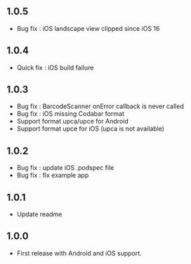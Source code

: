 ## 1.0.5

- Bug fix : iOS landscape view clipped since iOS 16

## 1.0.4

- Quick fix : iOS build failure

## 1.0.3

- Bug fix : BarcodeScanner onError callback is never called
- Bug fix : iOS missing Codabar format
- Support format upca/upce for Android
- Support format upce for iOS (upca is not available)

## 1.0.2

- Bug fix : update iOS .podspec file
- Bug fix : fix example app

## 1.0.1

- Update readme

## 1.0.0

- First release with Android and iOS support.
